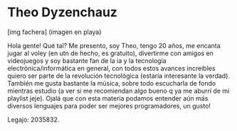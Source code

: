 # Theo Dyzenchauz
[img fachera] (imagen en playa)

Hola gente! Qué tal? Me presento, soy Theo, tengo 20 años, me encanta jugar al voley (en utn de hecho, es gratuito),  divertirme con amigos en videojuegos y soy bastante fan de la ia y la tecnologia electrónica/informática en general, con todos estos avances increibles quiero ser parte de la revolución tecnológica (estaría interesante la verdad).
También me gusta bastante la música, sobre todo escucharla de fondo mientras estudio (a ver si me recomiendan algo bueno q ya me aburrí de mi playlist jeje).
Ojalá que con esta materia podamos entender aún más diversos lenguajes para poder ser mejores programadores, un gusto!

Legajo: 2035832.
